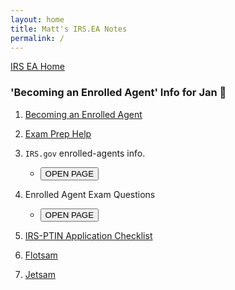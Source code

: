 ```yaml
---
layout: home
title: Matt's IRS.EA Notes
permalink: /
---
```


<script>
function button1() { window.open("https://www.irs.gov/tax-professionals/enrolled-agents"); }
function button2() { window.open("https://www.test-guide.com/enrolled-agent-exam.html"); }
</script>

[IRS EA Home](https://mcc-us.github.io/irs.ea/)

### 'Becoming an Enrolled Agent' Info for Jan :honeybee:

1. [Becoming an Enrolled Agent](https://mcc-us.github.io/irs.ea/pages/01-minor-p5279/)

2. [Exam Prep Help](https://mcc-us.github.io/irs.ea/pages/02-ea-exam-prep/)

3. `IRS.gov` enrolled-agents info.  
   - <button onclick="button1()">OPEN PAGE</button>

4. Enrolled Agent Exam Questions
   - <button onclick="button2()">OPEN PAGE</button>

5. [IRS-PTIN Application Checklist](https://mcc-us.github.io/irs.ea/2024-08-25-PTIN.app.checklist.html)

6. [Flotsam](https://mcc-us.github.io/irs.ea/2024-08-22-minor-p4693a.html)

7. [Jetsam](https://mcc-us.github.io/irs.ea/2024-08-25-free.ea.resources.html)
